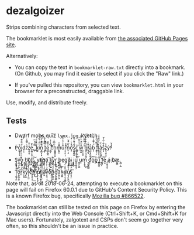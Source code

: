 ﻿dezalgoizer
===========

Strips combining characters from selected text.

The bookmarklet is most easily available from [the associated GitHub Pages site](https://meiomorphism.github.io/dezalgoizer.html).

Alternatively:
* You can copy the text in `bookmarklet-raw.txt` directly into a bookmark. (On
  Github, you may find it easier to select if you click the "Raw" link.)

* If you've pulled this repository, you can view `bookmarklet.html` in your
  browser for a preconstructed, draggable link.

Use, modify, and distribute freely.

Tests
-----

* Dw̨a̛rf mob̵s ̕qui͠z `lynx.̕j̧pg`, ̴k̛v͡et̴c̀h͢

* P̝̈ó̰̫̖̘̦̀ͅj͍̠͎̩̜̫͓̈́̋͋͊̈́d̹̩̠źͥ̎̅̂ͬż̥̭̟̱̹͑̌ė̞̺̤͕̞̮̂̋,͚̹̿ͩͯͫ ͍ͫ̔͌k͚̰ͩ̉ͯͮͩiͥ̋̑ͬ͛̏ͭṉ̗̻͙̜̟́͌͌͊͑̋ͬ̐ ̖̭̜ͨ̿͌̉̌̑t̼̭ͨ̿͊ę͇͕̻̭̈ͦ͌̋ ̠͇͕͑͆̾͑̉c͌͒ͬh͈̺̼̪̟̝̱͂͛͆̅͗m̙̻̗̗͌̍ͦͅu͋̾̓̔ͪ̄̑r͎̞̹̥͉̦͌̐n̤̠͉̥̍̏ͫ͒̌ő̝̠̊ͯͨś̭̫̱̭̻͖͊̉͌ͬ̎̀ć̪͇̙̙̳̝̬̄ ̦̈͑̉̊̌̅w̫̥͇̎ͮͫ͒ͪͧ̾ ̣͙̠͙̫̠̐̈́̿̅͂g͍̹̱̗̗̺͖̈́ͪ͋͋͌ł̮̘̫͙͌ͭą̪͔̞͖̖̠̬̈́b̩̜ͩ͗̃̂ͬ̚ ͓̬̣̜̗̾͐͌͑ͦ͐͗f̮̌̾ͩ͐l̗͇͍̯͎̀̈́ͬ͂ͥ̎̾a͉͔̫̩͖͖̾̔ͮs̗̟͒̀̃͑ͫ̓̆z̬͕̖͍̖͉̾̽ẏ̓!̓̾̌

* S͕̼͖̘̥ͅv̭̲͞o͈̙̮̳ ͎̳̼̥̝̭ͅh̡̫̲̰̠̹̫ö̝̦͟l͇̫͙ṱ̝̘̱̳̭͠,̨̻̝͔̲̙͚̺ ̘̖̫͍̗̭y̢̜̙x҉̠n̖̱̣̥a͙̦͙͡ͅ ͈͎͍̥̬͠k̨̻̝͔̮͍ý̲̮r͙͕̳͜ ̲̥þ̥̬͇͢ͅe̱g͘ͅð̬̪̟͢i̗̙̥̼ ̯̱̫̟͎j̝͕ú͙̲̦̻͉̥̗͝ ̫̫̞̙͎͇̀u̯̤m͕̩̭̥͜ͅ ̮̝͚̱̼̪͇d̥͕̣͝ó̰͠p͚͎̣̣͕͠ ͔͇̰͖ͅí͈͖͞ ͍̥̺̕ͅf̰͙͝é̘̭ ̡̠̱̱̝̝ͅá͓ ̗b҉æ̼̰͇.͉̻͕̣̲

* T̩̩͖̞̗̼͋̔͋̓̍̚ö̟̮̭̲̝̯͕̀͆̽̈́̚͠r̤̲ͫ̀́͒̊̔k̜̠͈͈̍ͩ͟y͙͚͋̔͞l̠̘̠̼̰̃͐͑̆ͩ͒̂̿͟e̓ͯ̄̓͊̈̊̇҉̤͔̟̬̦̠͢͠m̰͉̈́̾̆͂̔̓̍̕͜p̸̷͉̦͙͔͈͔̤͒̎̽́͞ͅi̧̘̻͍̫̞̯̟͙̇̈́͒͊́̀͗̒̕͟j̨̗̘̫͑̾̅̔̃ͤ̽͘͝ä̴̛̙̭̂̒̇̊̄̂̂̚v̖͓̯̠͔̹͌̌͟o͐ͨ҉̖̝̩̠͎͔͈̺́n̺͙̺͚̫̗͊̈́ͩ̈́̽̉ͭ̌̚ͅg̨͖̯̺̲͙̯ͫ̓̑̑̓̕͟ã̦͍͎̖̞̓̌̿̅̓h̴͉͓͇ͯ͆̌ͅd̴͈̠̹̫͎̥͇̞̎̌ͦ͛ų̸̥̘̮̤̱̼̊͑̐̐͛ͥ͝ͅͅs̠̟͉̤̍ͨ͒͟͠

Note that, as of 2018-06-24, attempting to execute a bookmarklet on this page
will fail on Firefox 60.0.1 due to GitHub's Content Security Policy. This is
a known Firefox bug, specifically [Mozilla bug #866522](https://bugzilla.mozilla.org/show_bug.cgi?id=866522).

The bookmarklet can still be tested on this page on Firefox by entering the
Javascript directly into the Web Console (Ctrl+Shift+K, or Cmd+Shift+K for Mac
users). Fortunately, zalgotext and CSPs don't seem go together very often, so
this shouldn't be an issue in practice.

